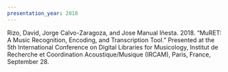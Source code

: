 ```yaml
---
presentation_year: 2018
---
```

Rizo, David, Jorge Calvo-Zaragoza, and Jose Manual Iñesta. 2018. “MuRET: A Music Recognition, Encoding, and Transcription Tool.” Presented at the 5th International Conference on Digital Libraries for Musicology, Institut de Recherche et Coordination Acoustique/Musique (IRCAM), Paris, France, September 28.
